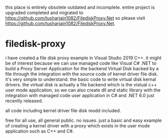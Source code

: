 this place is entirely obsolete outdated and incomplete. entire project is upgraded completed and migrated to https://github.com/tusharjain1082/FilediskProxy.Net so please visit https://github.com/tusharjain1082/FilediskProxy.Net.

# filedisk-proxy
i have created a file disk proxy example in Visual Studio 2019 C++. it might be of interest because we can use managed code like Visual C# .NET to build a Proxy Server Application for the backend Virtual Disk backed by a file through the integration with the source code of kernel driver file disk. it's very simple to understand. the basic code to write virtual disk kernal drivers. the virtual disk is actually a file backend which is the vistual c++ user mode application, so we can also create dll and static library with the integration with managed code user application in C# and .NET 6.0 just recently released.

all code including kernel driver file disk modd included.

free for all use, all general public. no issues. just a basic and easy example of creating a kernel driver with a proxy which exists in the user mode application such as C++ and C#.
